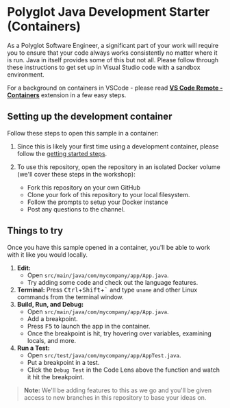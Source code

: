 # Polyglot Java Development Starter (Containers)

As a Polyglot Software Engineer, a significant part of your work will require you to ensure that your code always works consistently no matter where it is run. Java in itself provides some of this but not all. Please follow through these instructions to get set up in Visual Studio code with a sandbox environment.

For a background on containers in VSCode - please read **[VS Code Remote - Containers](https://aka.ms/vscode-remote/containers)** extension in a few easy steps. 

## Setting up the development container

Follow these steps to open this sample in a container:

1. Since this is likely your first time using a development container, please follow the [getting started steps](https://aka.ms/vscode-remote/containers/getting-started).

2. To use this repository, open the repository in an isolated Docker volume (we'll cover these steps in the workshop):

   - Fork this repository on your own GitHub 
   - Clone your fork of this repository to your local filesystem.
   - Follow the prompts to setup your Docker instance 
   - Post any questions to the channel.

## Things to try

Once you have this sample opened in a container, you'll be able to work with it like you would locally.

1. **Edit:**
   - Open `src/main/java/com/mycompany/app/App.java`.
   - Try adding some code and check out the language features.
2. **Terminal:** Press <kbd>Ctrl</kbd>+<kbd>Shift</kbd>+<kbd>\`</kbd> and type `uname` and other Linux commands from the terminal window.
3. **Build, Run, and Debug:**
   - Open `src/main/java/com/mycompany/app/App.java`.
   - Add a breakpoint.
   - Press <kbd>F5</kbd> to launch the app in the container.
   - Once the breakpoint is hit, try hovering over variables, examining locals, and more.
4. **Run a Test:**
   - Open `src/test/java/com/mycompany/app/AppTest.java`.
   - Put a breakpoint in a test.
   - Click the `Debug Test` in the Code Lens above the function and watch it hit the breakpoint.
  
> **Note:** We'll be adding features to this as we go and you'll be given access to new branches in this repository to base your ideas on.
